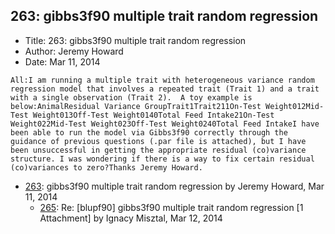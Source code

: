 ## 263: gibbs3f90 multiple trait random regression

- Title: 263: gibbs3f90 multiple trait random regression
- Author: Jeremy Howard
- Date: Mar 11, 2014

```
All:I am running a multiple trait with heterogeneous variance random regression model that involves a repeated trait (Trait 1) and a trait with a single observation (Trait 2).  A toy example is below:AnimalResidual Variance GroupTrait1Trait211On-Test Weight012Mid-Test Weight013Off-Test Weight0140Total Feed Intake21On-Test Weight022Mid-Test Weight023Off-Test Weight0240Total Feed IntakeI have been able to run the model via Gibbs3f90 correctly through the guidance of previous questions (.par file is attached), but I have been unsuccessful in getting the appropriate residual (co)variance structure. I was wondering if there is a way to fix certain residual (co)variances to zero?Thanks Jeremy Howard.
```

- [263](0263.md): gibbs3f90 multiple trait random regression by Jeremy Howard, Mar 11, 2014
    - [265](0265.md): Re: [blupf90] gibbs3f90 multiple trait random regression [1 Attachment] by Ignacy Misztal, Mar 12, 2014
